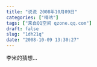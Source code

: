```yaml
---
title: "说说 2008年10月09日"
categories: ["嘀咕"]
tags: ["来自QQ空间 qzone.qq.com"]
draft: false
slug: "1dh21q"
date: "2008-10-09 13:30:27"
---
```


李米的猜想...

